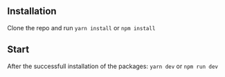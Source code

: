 ## Installation

Clone the repo and run `yarn install` or `npm install`

## Start

After the successfull installation of the packages: `yarn dev` or `npm run dev`
